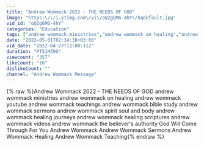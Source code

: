 ```yaml
---
title: "Andrew Wommack 2022 - THE NEEDS OF GOD"
image: "https:\/\/i.ytimg.com\/vi\/oQZgGMG-4hY\/hqdefault.jpg"
vid_id: "oQZgGMG-4hY"
categories: "Education"
tags: ["andrew wommack ministries","andrew wommack on healing","andrew wommack youtube"]
date: "2022-05-01T02:34:38+03:00"
vid_date: "2022-04-27T12:00:11Z"
duration: "PT51M39S"
viewcount: "357"
likeCount: "16"
dislikeCount: ""
channel: "Andrew Wommack Message"
---
```

{% raw %}Andrew Wommack 2022 - THE NEEDS OF GOD andrew wommack ministries andrew wommack on healing andrew wommack youtube andrew wommack teachings andrew wommack bible study andrew wommack sermons andrew wommack spirit soul and body andrew wommack healing journeys andrew wommack healing scriptures andrew wommack videos andrew wommack the believer's authority God Will Come Through For You Andrew Wommack Andrew Wommack Sermons Andrew Wommack Healing Andrew Wommack Teaching{% endraw %}
